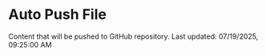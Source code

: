 # Auto Push File

Content that will be pushed to GitHub repository.
Last updated: 07/19/2025, 09:25:00 AM